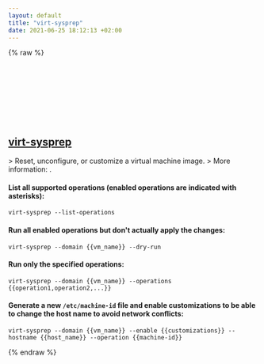 ```yaml
---
layout: default
title: "virt-sysprep"
date: 2021-06-25 18:12:13 +02:00
---
```

{% raw %}
<h2 id="virt-sysprep">
  <a href="/en/common/virt-sysprep.html">virt-sysprep</a> <a href="#virt-sysprep"><svg class="icon">
    <use href="/assets/images/unicode_sprite.svg#link" />
  </svg></a>
</h2>
> Reset, unconfigure, or customize a virtual machine image.
> More information: <https://manned.org/virt-sysprep>.

#### List all supported operations (enabled operations are indicated with asterisks):
```shell
virt-sysprep --list-operations
```
#### Run all enabled operations but don't actually apply the changes:
```shell
virt-sysprep --domain {{vm_name}} --dry-run
```
#### Run only the specified operations:
```shell
virt-sysprep --domain {{vm_name}} --operations {{operation1,operation2,...}}
```
#### Generate a new `/etc/machine-id` file and enable customizations to be able to change the host name to avoid network conflicts:
```shell
virt-sysprep --domain {{vm_name}} --enable {{customizations}} --hostname {{host_name}} --operation {{machine-id}}
```
{% endraw %}